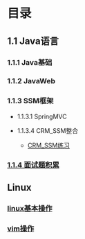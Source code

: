 # 目录

## 1.1 Java语言

### 1.1.1 Java基础

### 1.1.2 JavaWeb

### 1.1.3 SSM框架
- 1.1.3.1 SpringMVC

- 1.1.3.4 CRM_SSM整合
  - [CRM_SSM练习](doc/Java/SSM/CRM_SSM总结.md)

### [1.1.4 面试题积累](doc/Java/InterviewQuestion/面试题收集.md)

## Linux
### [linux基本操作](doc/liunx/../Linux/linux学习积累.md)
### [vim操作](doc/Linux/vim&#32;操作.md)



